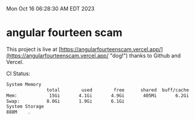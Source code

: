 Mon Oct 16 06:28:30 AM EDT 2023

# angular fourteen scam


This project is live at [https://angularfourteenscam.vercel.app/](https://angularfourteenscam.vercel.app/ "dog!") thanks to Github and Vercel.

CI Status: 

```bash
System Memory
               total        used        free      shared  buff/cache   available
Mem:            15Gi       4.1Gi       4.9Gi       405Mi       6.2Gi        10Gi
Swap:          8.0Gi       1.9Gi       6.1Gi
System Storage
888M	.
```
```bash
